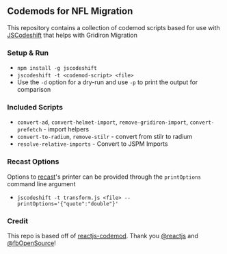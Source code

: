## Codemods for NFL Migration

This repository contains a collection of codemod scripts based for use with
[JSCodeshift](https://github.com/facebook/jscodeshift) that helps with Gridiron Migration

### Setup & Run

  * `npm install -g jscodeshift`
  * `jscodeshift -t <codemod-script> <file>`
  * Use the `-d` option for a dry-run and use `-p` to print the output
    for comparison

### Included Scripts
  * `convert-ad`, `convert-helmet-import`, `remove-gridiron-import`, `convert-prefetch` - import helpers
  * `convert-to-radium`, `remove-stilr` - convert from stilr to radium
  * `resolve-relative-imports` - Convert to JSPM Imports

### Recast Options

Options to [recast](https://github.com/benjamn/recast)'s printer can be provided
through the `printOptions` command line argument

 * `jscodeshift -t transform.js <file> --printOptions='{"quote":"double"}'`

 ### Credit

 This repo is based off of [reactjs-codemod](https://github.com/reactjs/react-codemod).
 Thank you [@reactjs](https://twitter.com/reactjs) and [@fbOpenSource](https://twitter.com/fbopensource)!
